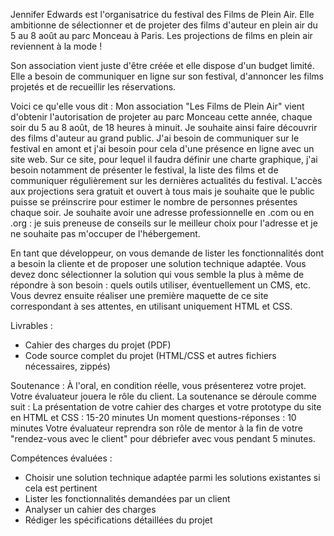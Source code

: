 Jennifer Edwards est l'organisatrice du festival des Films de Plein Air. Elle ambitionne de sélectionner et de projeter des films d'auteur en plein air du 5 au 8 août au parc Monceau à Paris.
Les projections de films en plein air reviennent à la mode !

Son association vient juste d'être créée et elle dispose d'un budget limité. Elle a besoin de communiquer en ligne sur son festival, d'annoncer les films projetés et de recueillir les réservations.

Voici ce qu'elle vous dit :
Mon association "Les Films de Plein Air" vient d'obtenir l'autorisation de projeter au parc Monceau cette année, chaque soir du 5 au 8 août, de 18 heures à minuit. Je souhaite ainsi faire découvrir des films d'auteur au grand public.
J'ai besoin de communiquer sur le festival en amont et j'ai besoin pour cela d'une présence en ligne avec un site web. Sur ce site, pour lequel il faudra définir une charte graphique, j'ai besoin notamment de présenter le festival, la liste des films et de communiquer régulièrement sur les dernières actualités du festival.
L'accès aux projections sera gratuit et ouvert à tous mais je souhaite que le public puisse se préinscrire pour estimer le nombre de personnes présentes chaque soir.
Je souhaite avoir une adresse professionnelle en .com ou en .org : je suis preneuse de conseils sur le meilleur choix pour l'adresse et je ne souhaite pas m'occuper de l'hébergement.

En tant que développeur, on vous demande de lister les fonctionnalités dont a besoin la cliente et de proposer une solution technique adaptée. Vous devez donc sélectionner la solution qui vous semble la plus à même de répondre à son besoin : quels outils utiliser, éventuellement un CMS, etc.
Vous devrez ensuite réaliser une première maquette de ce site correspondant à ses attentes, en utilisant uniquement HTML et CSS.

Livrables :
- Cahier des charges du projet (PDF)
- Code source complet du projet (HTML/CSS et autres fichiers nécessaires, zippés)

Soutenance :
À l'oral, en condition réelle, vous présenterez votre projet. Votre évaluateur jouera le rôle du client.
La soutenance se déroule comme suit :
La présentation de votre cahier des charges et votre prototype du site en HTML et CSS : 15-20 minutes
Un moment questions-réponses : 10 minutes
Votre évaluateur reprendra son rôle de mentor à la fin de votre "rendez-vous avec le client" pour débriefer avec vous pendant 5 minutes. 
 
Compétences évaluées :
- Choisir une solution technique adaptée parmi les solutions existantes si cela est pertinent
- Lister les fonctionnalités demandées par un client
- Analyser un cahier des charges
- Rédiger les spécifications détaillées du projet
